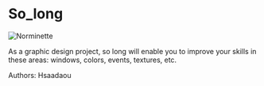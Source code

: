 # So_long

![Norminette](https://github.com/hassansaadfr/minishell/workflows/norminette3/badge.svg)

As a graphic design project, so long will enable you to improve your skills in these
areas: windows, colors, events, textures, etc.

Authors:
Hsaadaou

